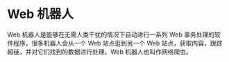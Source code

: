 # Web 机器人

Web 机器人是能够在无需人类干扰的情况下自动进行一系列 Web 事务处理的软件程序。很多机器人会从一个 Web 站点逛到另一个 Web 站点，获取内容，跟踪超链，并对它们找到的数据进行处理。Web 机器人也叫作网络爬虫。